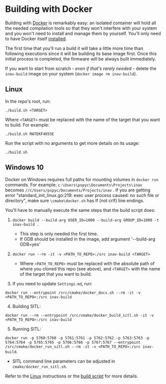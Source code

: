 # Building with Docker

Building with [Docker](https://www.docker.com/) is remarkably easy: an isolated container will hold all the needed compilation tools so that they won't interfere with your system and you won't need to install and manage them by yourself. You'll only need to have Docker itself [installed](https://docs.docker.com/install/).

The first time that you'll run a build it will take a little more time than following executions since it will be building its base image first. Once this initial process is completed, the firmware will be always built immediately.

If you want to start from scratch - _even if that's rarely needed_ - delete the `inav-build` image on your system (`docker image rm inav-build`).

## Linux

In the repo's root, run:

```
./build.sh <TARGET>
```

Where `<TARGET>` must be replaced with the name of the target that you want to build. For example:

```
./build.sh MATEKF405SE
```

Run the script with no arguments to get more details on its usage:

```
./build.sh
```

## Windows 10

Docker on Windows requires full paths for mounting volumes in `docker run` commands. For example: `c:\Users\pspyc\Documents\Projects\inav` becomes `//c/Users/pspyc/Documents/Projects/inav` .
If you are getting error "standard_init_linux.go:219: exec user process caused: no such file or directory", make sure `\cmake\docker.sh` has lf (not crlf) line endings.

You'll have to manually execute the same steps that the build script does:

1. `docker build --build-arg USER_ID=1000 --build-arg GROUP_ID=1000 -t inav-build .`
   + This step is only needed the first time.
   + If GDB should be installed in the image, add argument '--build-arg GDB=yes'
2. `docker run --rm -it -v <PATH_TO_REPO>:/src inav-build <TARGET>`
   + Where `<PATH_TO_REPO>` must be replaced with the absolute path of where you cloned this repo (see above), and `<TARGET>` with the name of the target that you want to build.

3. If you need to update `Settings.md`, run:

`docker run --entrypoint /src/cmake/docker_docs.sh --rm -it -v <PATH_TO_REPO>:/src inav-build`

4. Building SITL: 

`docker run --rm --entrypoint /src/cmake/docker_build_sitl.sh -it -v <PATH_TO_REPO>:/src inav-build`

5. Running SITL: 

`docker run -p 5760:5760 -p 5761:5761 -p 5762:5762 -p 5763:5763 -p 5764:5764 -p 5765:5765 -p 5766:5766 -p 5767:5767 --entrypoint /src/cmake/docker_run_sitl.sh --rm -it -v <PATH_TO_REPO>:/src inav-build`.
   + SITL command line parameters can be adjusted in `cmake/docker_run_sitl.sh`.

Refer to the [Linux](#Linux) instructions or the [build script](/build.sh) for more details.
